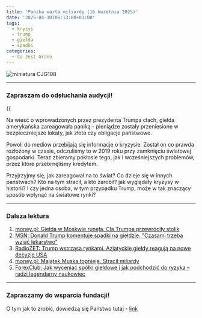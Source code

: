 ```yaml
---
title: 'Panika warta miliardy (16 kwietnia 2025)'
date: '2025-04-10T06:13:00+01:00'
tags:
  - kryzys
  - trump
  - giełda
  - spadki
categories:
  - Co Jest Grane
---
```


![miniatura CJG108](/uploads/CJG_108.png)

---

### Zapraszam do odsłuchania audycji!

{{<audio src="audio/LONG CJG_108.mp3">}}

Na wieść o wprowadzonych przez prezydenta Trumpa cłach, giełda amerykańska zareagowała paniką - pieniądze zostały przeniesione w bezpieczniejsze lokaty, jak złoto czy obligacje państwowe. 

Powoli do mediów przebijają się informacje o kryzysie. Został on co prawda rozłożony w czasie, odczuliśmy to w 2019 roku przy zamknięciu światowej gospodarki. Teraz zbieramy pokłosie tego, jak i wcześniejszych problemów, przez które przebrnęliśmy kredytem. 

Przyjrzyjmy się, jak zareagował na to świat? Co dzieje się w innych państwach? Kto na tym stracił, a kto zarobił? jak wyglądały kryzysy w historii? I czy jedna osoba, w tym przypadku Trump, może w tak znaczący sposób wpłynąć na światowe rynki?

---

### Dalsza lektura

1. [money.pl: Giełda w Moskwie runęła. Cła Trumpa przewróciły stolik](https://www.money.pl/gielda/czarny-poniedzialek-efekt-trumpa-zgniotl-gielde-w-moskwie-7143508799806432a.html)
2. [MSN: Donald Trump komentuje spadki na giełdzie. "Czasami trzeba wziąć lekarstwo"](https://www.msn.com/pl-pl/finanse/najpopularniejsze-artykuly/donald-trump-komentuje-spadki-na-gie%C5%82dzie-czasami-trzeba-wzi%C4%85%C4%87-lekarstwo/ar-AA1CqApc)
3. [RadioZET: Trump wstrząsa rynkami. Azjatyckie giełdy reagują na nowe decyzje USA](https://wiadomosci.radiozet.pl/Biznes/trump-wstrzasa-rynkami-azjatyckie-gieldy-reaguja-na-nowe-decyzje-usa)
4. [money.pl: Majątek Muska topnieje. Stracił miliardy](https://www.money.pl/gospodarka/majatek-muska-topnieje-stracil-miliardy-7129350671838144a.html)
5. [ForexClub: Jak wyceniać spółki giełdowe i jak podchodzić do ryzyka – radzi legendarny naukowiec](https://forexclub.pl/jak-wyceniac-spolki-gieldowe-i-jak-podchodzic-do-ryzyka-radzi-legendarny-naukowiec/)

---

### Zapraszamy do wsparcia fundacji!

O tym jak to zrobić, dowiedzą się Państwo tutaj - [link](https://audycje.com.pl/posts/wsparcie/)